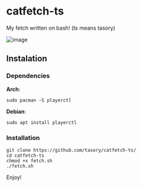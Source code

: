 # catfetch-ts
My fetch written on bash!
 (ts means tasory)

![image](https://github.com/tasory/catfetch-ts/assets/83129333/5ae3cfe8-e484-41db-9856-5d5e02ae7ad7)

## Instalation

### Dependencies 
**Arch**:
```
sudo pacman -S playerctl
```
**Debian**:
```
sudo apt install playerctl
```
### Installation 
```
git clone https://github.com/tasory/catfetch-ts/
cd catfetch-ts
chmod +x fetch.sh
./fetch.sh
```
Enjoy!


